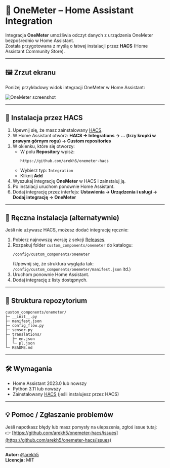# 🧭 OneMeter – Home Assistant Integration

Integracja **OneMeter** umożliwia odczyt danych z urządzenia OneMeter bezpośrednio w Home Assistant.  
Została przygotowana z myślą o łatwej instalacji przez **HACS** (Home Assistant Community Store).

---

## 🖼️ Zrzut ekranu

Poniżej przykładowy widok integracji OneMeter w Home Assistant:  

![OneMeter screenshot](https://github.com/arekh5/onemeter_hacs/docs/screenshot.png)


---

## 🚀 Instalacja przez HACS

1. Upewnij się, że masz zainstalowany [HACS](https://hacs.xyz/).
2. W Home Assistant otwórz:
   **HACS → Integrations → ... (trzy kropki w prawym górnym rogu) → Custom repositories**
3. W okienku, które się otworzy:
   - W polu **Repository** wpisz:
     ```
     https://github.com/arekh5/onemeter-hacs
     ```
   - Wybierz typ: `Integration`
   - Kliknij **Add**
4. Wyszukaj integrację **OneMeter** w HACS i zainstaluj ją.
5. Po instalacji uruchom ponownie Home Assistant.
6. Dodaj integrację przez interfejs:
   **Ustawienia → Urządzenia i usługi → Dodaj integrację → OneMeter**

---

## 🧰 Ręczna instalacja (alternatywnie)

Jeśli nie używasz HACS, możesz dodać integrację ręcznie:

1. Pobierz najnowszą wersję z sekcji [Releases](https://github.com/arekh5/onemeter-hacs/releases).
2. Rozpakuj folder `custom_components/onemeter` do katalogu:
   ```
   /config/custom_components/onemeter
   ```
   (Upewnij się, że struktura wygląda tak: `/config/custom_components/onemeter/manifest.json` itd.)
3. Uruchom ponownie Home Assistant.
4. Dodaj integrację z listy dostępnych.

---

## 🧾 Struktura repozytorium

```
custom_components/onemeter/
├─ __init__.py
├─ manifest.json
├─ config_flow.py
├─ sensor.py
├─ translations/
│  ├─ en.json
│  └─ pl.json
└─ README.md
```

---

## 🛠️ Wymagania

- Home Assistant 2023.0 lub nowszy  
- Python 3.11 lub nowszy  
- Zainstalowany [HACS](https://hacs.xyz/) (jeśli instalujesz przez HACS)

---

## 💡 Pomoc / Zgłaszanie problemów

Jeśli napotkasz błędy lub masz pomysły na ulepszenia, zgłoś issue tutaj:  
👉 [https://github.com/arekh5/onemeter-hacs/issues](https://github.com/arekh5/onemeter-hacs/issues)

---

**Autor:** [@arekh5](https://github.com/arekh5)  
**Licencja:** MIT  
